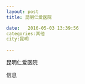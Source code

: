```yaml
--- 
layout: post 
title: 昆明仁爱医院

date:   2016-05-03 13:39:56 
categories:其他  
city:昆明
  
--- 
```

   
昆明仁爱医院

信息

